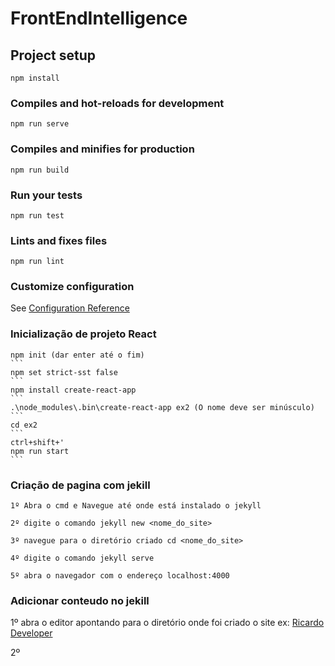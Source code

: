 # FrontEndIntelligence

## Project setup
```
npm install
```

### Compiles and hot-reloads for development
```
npm run serve
```

### Compiles and minifies for production
```
npm run build
```

### Run your tests
```
npm run test
```

### Lints and fixes files
```
npm run lint
```

### Customize configuration
See [Configuration Reference](https://cli.vuejs.org/config/)


### Inicialização de projeto React

	npm init (dar enter até o fim)
	```
	npm set strict-sst false
	```
	npm install create-react-app
	```
	.\node_modules\.bin\create-react-app ex2 (O nome deve ser minúsculo)
	```
	cd ex2
	```
	ctrl+shift+'
	npm run start
	```


### Criação de pagina com jekill

	1º Abra o cmd e Navegue até onde está instalado o jekyll

	2º digite o comando jekyll new <nome_do_site>

	3º navegue para o diretório criado cd <nome_do_site>

	4º digite o comando jekyll serve

	5º abra o navegador com o endereço localhost:4000

### Adicionar conteudo no jekill

1º abra o editor apontando para o diretório onde foi criado o site
	ex: [Ricardo Developer](c:/user/ricardo/downloads/ricardoDeveloper)

2º 